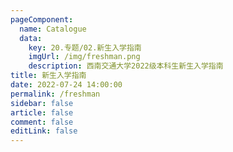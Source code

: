 ```yaml
---
pageComponent: 
  name: Catalogue
  data: 
    key: 20.专题/02.新生入学指南
    imgUrl: /img/freshman.png
    description: 西南交通大学2022级本科生新生入学指南
title: 新生入学指南
date: 2022-07-24 14:00:00
permalink: /freshman
sidebar: false
article: false
comment: false
editLink: false
---
```

